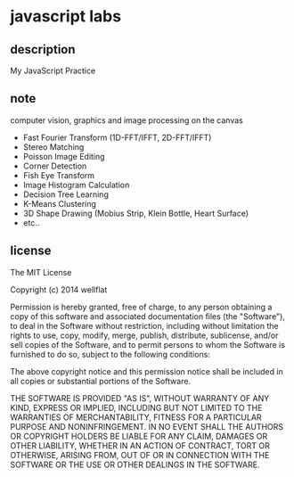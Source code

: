 # javascript labs

## description

My JavaScript Practice

## note

computer vision, graphics and image processing on the canvas

* Fast Fourier Transform (1D-FFT/IFFT, 2D-FFT/IFFT)
* Stereo Matching
* Poisson Image Editing
* Corner Detection
* Fish Eye Transform
* Image Histogram Calculation
* Decision Tree Learning
* K-Means Clustering
* 3D Shape Drawing (Mobius Strip, Klein Bottle, Heart Surface)
* etc..

## license

The MIT License

Copyright (c) 2014 wellflat

Permission is hereby granted, free of charge, to any person obtaining a copy of this software and associated documentation files (the "Software"), to deal in the Software without restriction, including without limitation the rights to use, copy, modify, merge, publish, distribute, sublicense, and/or sell copies of the Software, and to permit persons to whom the Software is furnished to do so, subject to the following conditions:

The above copyright notice and this permission notice shall be included in all copies or substantial portions of the Software.

THE SOFTWARE IS PROVIDED "AS IS", WITHOUT WARRANTY OF ANY KIND, EXPRESS OR IMPLIED, INCLUDING BUT NOT LIMITED TO THE WARRANTIES OF MERCHANTABILITY, FITNESS FOR A PARTICULAR PURPOSE AND NONINFRINGEMENT. IN NO EVENT SHALL THE AUTHORS OR COPYRIGHT HOLDERS BE LIABLE FOR ANY CLAIM, DAMAGES OR OTHER LIABILITY, WHETHER IN AN ACTION OF CONTRACT, TORT OR OTHERWISE, ARISING FROM, OUT OF OR IN CONNECTION WITH THE SOFTWARE OR THE USE OR OTHER DEALINGS IN THE SOFTWARE.

